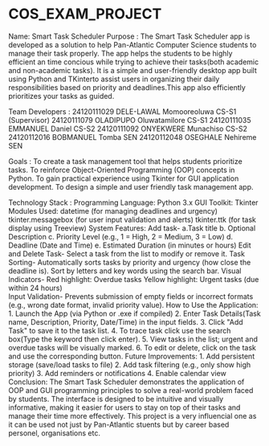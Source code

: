 # COS_EXAM_PROJECT
Name: Smart Task Scheduler
Purpose : The Smart Task Scheduler app is developed as a solution to help Pan-Atlantic Computer Science students to manage their task properly. The app helps the students to be highly efficient an time concious while trying to achieve their tasks(both academic and non-academic tasks). It is a simple and user-friendly desktop app built using Python and TKinterto assist users in organizing their daily responsibilities based on priority and deadlines.This app also efficiently prioritizes your tasks as guided.

Team Developers : 24120111029 DELE-LAWAL Momooreoluwa CS-S1 (Supervisor)
                  24120111079 OLADIPUPO Oluwatamilore CS-S1
                  24120111035 EMMANUEL Daniel CS-S2
                  24120111092 ONYEKWERE Munachiso CS-S2
                  24120112016 BOBMANUEL Tomba SEN
                  24120112048 OSEGHALE Nehireme SEN

Goals : To create a task management tool that helps students prioritize tasks.
        To reinforce Object-Oriented Programming (OOP) concepts in Python.
        To gain practical experience using Tkinter for GUI application development.
        To design a simple and user friendly task management app.
        
Technology Stack : Programming Language: Python 3.x
                   GUI Toolkit: Tkinter
                   Modules Used: datetime (for managing deadlines and urgency)
                                 tkinter.messagebox (for user input validation and alerts)
                                 tkinter.ttk (for task display using Treeview)
System Features: Add task- a.Task title
                           b. Optional Description
                           c. Priority Level (e.g., 1 = High, 2 = Medium, 3 = Low)
                           d. Deadline (Date and Time)
                           e. Estimated Duration (in minutes or hours)
                 Edit and Delete Task- Select a task from the list to modify or remove it.
                 Task Sorting- Automatically sorts tasks by priority and urgency (how close the deadline is).
                               Sort by letters and key words using the search bar.
                 Visual Indicators- Red highlight: Overdue tasks
                                    Yellow highlight: Urgent tasks (due within 24 hours)  
                 Input Validation- Prevents submission of empty fields or incorrect formats (e.g., wrong date format, invalid priority                                          value).
How to Use the Application: 1. Launch the App (via Python or .exe if compiled)
                            2. Enter Task Details(Task name, Description, Priority, Date/Time) in the input fields.
                            3. Click "Add Task" to save it to the task list.
                            4. To trace task click use the search box(Type the keyword then click enter).
                            5. View tasks in the list; urgent and overdue tasks will be visually marked.
                            6. To edit or delete, click on the task and use the corresponding button.
Future Improvements: 1. Add persistent storage (save/load tasks to file)
                     2. Add task filtering (e.g., only show high priority)
                     3. Add reminders or notifications
                     4. Enable calendar view
Conclusion: The Smart Task Scheduler demonstrates the application of OOP and GUI programming principles to solve a real-world problem faced by students. The interface is designed to be intuitive and visually informative, making it easier for users to stay on top of their tasks and manage their time more effectively. This project is a very influencial one as it can be used not just by Pan-Atlantic stuents but by career based personel, organisations etc.

                     

                   




